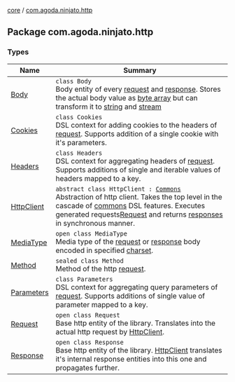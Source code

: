 [core](../index.md) / [com.agoda.ninjato.http](./index.md)

## Package com.agoda.ninjato.http

### Types

| Name | Summary |
|---|---|
| [Body](-body/index.md) | `class Body`<br>Body entity of every [request](-request/index.md) and [response](-response/index.md). Stores the actual body value as [byte array](https://kotlinlang.org/api/latest/jvm/stdlib/kotlin/-byte-array/index.html) but can transform it to [string](https://kotlinlang.org/api/latest/jvm/stdlib/kotlin/-string/index.html) and [stream](http://docs.oracle.com/javase/6/docs/api/java/io/InputStream.html) |
| [Cookies](-cookies/index.md) | `class Cookies`<br>DSL context for adding cookies to the headers of [request](-request/index.md). Supports addition of a single cookie with it's parameters. |
| [Headers](-headers/index.md) | `class Headers`<br>DSL context for aggregating headers of [request](-request/index.md). Supports additions of single and iterable values of headers mapped to a key. |
| [HttpClient](-http-client/index.md) | `abstract class HttpClient : `[`Commons`](../com.agoda.ninjato.dsl/-commons/index.md)<br>Abstraction of http client. Takes the top level in the cascade of [commons](../com.agoda.ninjato.dsl/-commons/index.md) DSL features. Executes generated requests[Request](-request/index.md) and returns [responses](-response/index.md) in synchronous manner. |
| [MediaType](-media-type/index.md) | `open class MediaType`<br>Media type of the [request](-request/index.md) or [response](-response/index.md) body encoded in specified [charset](http://docs.oracle.com/javase/6/docs/api/java/nio/charset/Charset.html). |
| [Method](-method/index.md) | `sealed class Method`<br>Method of the http [request](-request/index.md). |
| [Parameters](-parameters/index.md) | `class Parameters`<br>DSL context for aggregating query parameters of [request](-request/index.md). Supports additions of single value of parameter mapped to a key. |
| [Request](-request/index.md) | `open class Request`<br>Base http entity of the library. Translates into the actual http request by [HttpClient](-http-client/index.md). |
| [Response](-response/index.md) | `open class Response`<br>Base http entity of the library. [HttpClient](-http-client/index.md) translates it's internal response entities into this one and propagates further. |
